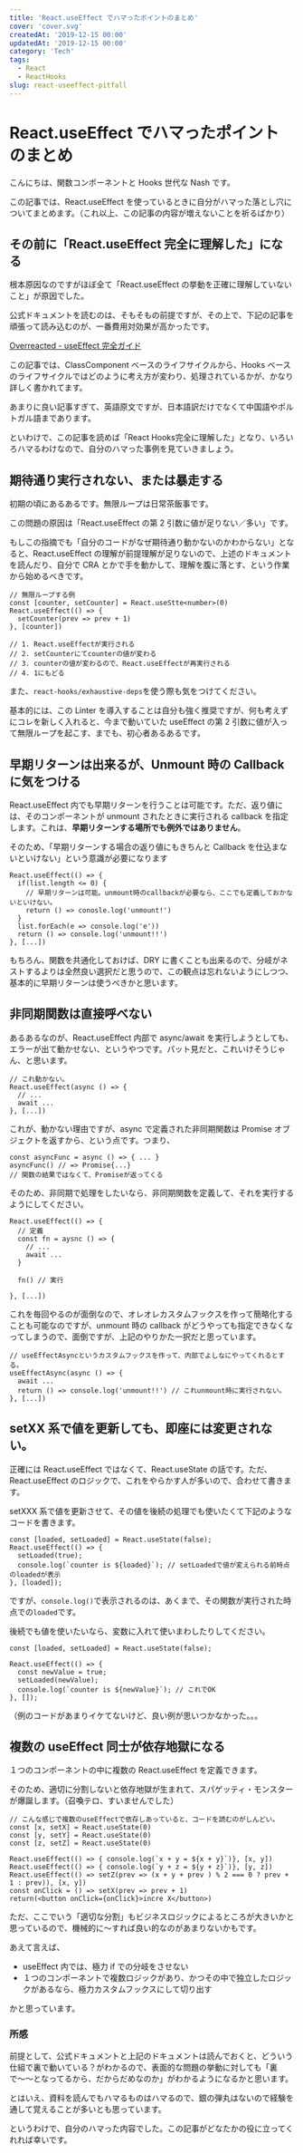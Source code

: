 ```yaml
---
title: 'React.useEffect でハマったポイントのまとめ'
cover: 'cover.svg'
createdAt: '2019-12-15 00:00'
updatedAt: '2019-12-15 00:00'
category: 'Tech'
tags:
  - React
  - ReactHooks
slug: react-useeffect-pitfall
---
```


# React.useEffect でハマったポイントのまとめ

こんにちは、関数コンポーネントと Hooks 世代な Nash です。

この記事では、React.useEffect を使っているときに自分がハマった落とし穴についてまとめます。（これ以上、この記事の内容が増えないことを祈るばかり）

## その前に「React.useEffect 完全に理解した」になる

根本原因なのですがほぼ全て「React.useEffect の挙動を正確に理解していないこと」が原因でした。

公式ドキュメントを読むのは、そもそもの前提ですが、その上で、下記の記事を頑張って読み込むのが、一番費用対効果が高かったです。

[Overreacted - useEffect 完全ガイド](https://overreacted.io/ja/a-complete-guide-to-useeffect/)

この記事では、ClassComponent ベースのライフサイクルから、Hooks ベースのライフサイクルではどのように考え方が変わり、処理されているかが、かなり詳しく書かれてます。

あまりに良い記事すぎて、英語原文ですが、日本語訳だけでなくて中国語やポルトガル語まであります。

といわけで、この記事を読めば「React Hooks完全に理解した」となり、いろいろハマるわけなので、自分のハマった事例を見ていきましょう。

## 期待通り実行されない、または暴走する

初期の頃にあるあるです。無限ループは日常茶飯事です。

この問題の原因は「React.useEffect の第 2 引数に値が足りない／多い」です。

もしこの指摘でも「自分のコードがなぜ期待通り動かないのかわからない」となると、React.useEffect の理解が前提理解が足りないので、上述のドキュメントを読んだり、自分で CRA とかで手を動かして、理解を腹に落とす、という作業から始めるべきです。

```tsx
// 無限ループする例
const [counter, setCounter] = React.useStte<number>(0)
React.useEffect(() => {
  setCounter(prev => prev + 1)
}, [counter])

// 1. React.useEffectが実行される
// 2. setCounterにてcounterの値が変わる
// 3. counterの値が変わるので、React.useEffectが再実行される
// 4. 1にもどる
```

また、`react-hooks/exhaustive-deps`を使う際も気をつけてください。

基本的には、この Linter を導入することは自分も強く推奨ですが、何も考えずにコレを新しく入れると、今まで動いていた useEffect の第 2 引数に値が入って無限ループを起こす、までも、初心者あるあるです。

## 早期リターンは出来るが、Unmount 時の Callback に気をつける

React.useEffect 内でも早期リターンを行うことは可能です。ただ、返り値には、そのコンポーネントが unmount されたときに実行される callback を指定します。これは、**早期リターンする場所でも例外ではありません**。

そのため、「早期リターンする場合の返り値にもきちんと Callback を仕込まないといけない」という意識が必要になります

```tsx
React.useEffect(() => {
  if(list.length <= 0) {
    // 早期リターンは可能。unmount時のcallbackが必要なら、ここでも定義しておかないといけない。
    return () => conosle.log('unmount!')
  }
  list.forEach(e => console.log('e'))
  return () => console.log('unmount!!')
}, [...])
```

もちろん、関数を共通化しておけば、DRY に書くことも出来るので、分岐がネストするよりは全然良い選択だと思うので、この観点は忘れないようにしつつ、基本的に早期リターンは使うべきかと思います。

## 非同期関数は直接呼べない

あるあるなのが、React.useEffect 内部で async/await を実行しようとしても、エラーが出て動かせない、というやつです。パット見だと、これいけそうじゃん、と思います。

```tsx
// これ動かない。
React.useEffect(async () => {
  // ...
  await ...
}, [...])
```

これが、動かない理由ですが、async で定義された非同期関数は Promise オブジェクトを返すから、という点です。つまり、

```tsx
const asyncFunc = async () => { ... }
asyncFunc() // => Promise{...}
// 関数の結果ではなくて、Promiseが返ってくる
```

そのため、非同期で処理をしたいなら、非同期関数を定義して、それを実行するようにしてください。

```tsx
React.useEffect(() => {
  // 定義
  const fn = aysnc () => {
    // ...
    await ...
  }

  fn() // 実行

}, [...])
```

これを毎回やるのが面倒なので、オレオレカスタムフックスを作って簡略化することも可能なのですが、unmount 時の callback がどうやっても指定できなくなってしまうので、面倒ですが、上記のやりかた一択だと思っています。

```tsx
// useEffectAsyncというカスタムフックスを作って、内部でよしなにやってくれるとする。
useEffectAsync(async () => {
  await ...
  return () => console.log('unmount!!') // これunmount時に実行されない。
}, [...])
```

## setXX 系で値を更新しても、即座には変更されない。

正確には React.useEffect ではなくて、React.useState の話です。ただ、React.useEffect のロジックで、これをやらかす人が多いので、合わせて書きます。

setXXX 系で値を更新させて、その値を後続の処理でも使いたくて下記のようなコードを書きます。

```tsx
const [loaded, setLoaded] = React.useState(false);
React.useEffect(() => {
  setLoaded(true);
  console.log(`counter is ${loaded}`); // setLoadedで値が変えられる前時点のloadedが表示
}, [loaded]);
```

ですが、`console.log()`で表示されるのは、あくまで、その関数が実行された時点での`loaded`です。

後続でも値を使いたいなら、変数に入れて使いまわしたりしてください。

```tsx
const [loaded, setLoaded] = React.useState(false);

React.useEffect(() => {
  const newValue = true;
  setLoaded(newValue);
  console.log(`counter is ${newValue}`); // これでOK
}, []);
```

（例のコードがあまりイケてないけど、良い例が思いつかなかった。。。

## 複数の useEffect 同士が依存地獄になる

１つのコンポーネントの中に複数の React.useEffect を定義できます。

そのため、適切に分割しないと依存地獄が生まれて、スパゲッティ・モンスターが爆誕します。（召喚テロ、すいませんでした）

```tsx
// こんな感じで複数のuseEffectで依存しあっていると、コードを読むのがしんどい。
const [x, setX] = React.useState(0)
const [y, setY] = React.useState(0)
const [z, setZ] = React.useState(0)

React.useEffect(() => { console.log(`x + y = ${x + y}`)}, [x, y])
React.useEffect(() => { console.log(`y + z = ${y + z}`)}, [y, z])
React.useEffect(() => setZ(prev => (x + y + prev ) % 2 === 0 ? prev + 1 : prev)), [x, y])
const onClick = () => setX(prev => prev + 1)
return(<button onClick={onClick}>incre X</button>)
```

ただ、ここでいう「適切な分割」もビジネスロジックによるところが大きいかと思っているので、機械的に〜すれば良い的なのがあまりないかもです。

あえて言えば、

- useEffect 内では、極力 if での分岐をさせない
- １つのコンポーネントで複数ロジックがあり、かつその中で独立したロジックがあるなら、極力カスタムフックスにして切り出す

かと思っています。

### 所感

前提として、公式ドキュメントと上記のドキュメントは読んでおくと、どういう仕組で裏で動いている？がわかるので、表面的な問題の挙動に対しても「裏で〜〜となってるから、だからだめなのか」がわかるようになるかと思います。

とはいえ、資料を読んでもハマるものはハマるので、銀の弾丸はないので経験を通して覚えることが多いとも思っています。

というわけで、自分のハマった内容でした。この記事がどなたかの役に立ってくれれば幸いです。
